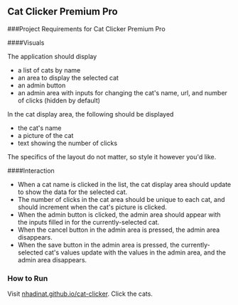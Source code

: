 ## Cat Clicker Premium Pro

###Project Requirements for Cat Clicker Premium Pro

####Visuals

The application should display

- a list of cats by name
- an area to display the selected cat
- an admin button
- an admin area with inputs for changing the cat's name, url, and number of clicks (hidden by default)

In the cat display area, the following should be displayed

- the cat's name
- a picture of the cat
- text showing the number of clicks

The specifics of the layout do not matter, so style it however you'd like.

####Interaction

- When a cat name is clicked in the list, the cat display area should update to show the data for the selected cat.
- The number of clicks in the cat area should be unique to each cat, and should increment when the cat's picture is clicked.
- When the admin button is clicked, the admin area should appear with the inputs filled in for the currently-selected cat.
- When the cancel button in the admin area is pressed, the admin area disappears.
- When the save button in the admin area is pressed, the currently-selected cat's values update with the values in the admin area, and the admin area disappears.

### How to Run

Visit [nhadinat.github.io/cat-clicker](http://nhadinat.github.io/cat-clicker "Nate Hadinata's Front-End Nanodegree Cat Clicker Purrremium Pro"). Click the cats.